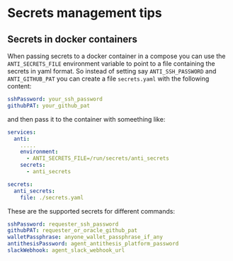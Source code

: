 # Secrets management tips

## Secrets in docker containers

When passing secrets to a docker container in a compose you can use the `ANTI_SECRETS_FILE` environment variable to point to a file containing the secrets in yaml format. So instead of setting say `ANTI_SSH_PASSWORD` and `ANTI_GITHUB_PAT` you can create a file `secrets.yaml` with the following content:

```yaml
sshPassword: your_ssh_password
githubPAT: your_github_pat
```

and then pass it to the container with someething like:

```yaml
services:
  anti:
    .....
    environment:
      - ANTI_SECRETS_FILE=/run/secrets/anti_secrets
    secrets:
      - anti_secrets

secrets:
  anti_secrets:
    file: ./secrets.yaml
```

These are the supported secrets for different commands:
```yaml
sshPassword: requester_ssh_password
githubPAT: requester_or_oracle_github_pat
walletPassphrase: anyone_wallet_passphrase_if_any
antithesisPassword: agent_antithesis_platform_password
slackWebhook: agent_slack_webhook_url
```